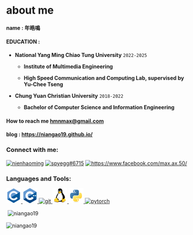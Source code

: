 # about me
#### name :  年晧鳴

#### EDUCATION :

- **National Yang Ming Chiao Tung University** `2022-2025`
    *  **Institute of Multimedia Engineering**

    * **High Speed Communication and Computing Lab, supervised by Yu-Chee Tseng**

- **Chung Yuan Christian University** `2018-2022`

    * **Bachelor of Computer Science and Information Engineering**

#### How to reach me **hmnmax@gmail.com**

#### blog : **https://niangao19.github.io/**

<h3 align="left">Connect with me:</h3>
<p align="left">
<a href="https://linkedin.com/in/nienhaoming" target="blank"><img align="center" src="https://raw.githubusercontent.com/rahuldkjain/github-profile-readme-generator/master/src/images/icons/Social/linked-in-alt.svg" alt="nienhaoming" height="30" width="40" /></a>
<a href="https://discord.gg/spyegg#6715" target="blank"><img align="center" src="https://raw.githubusercontent.com/rahuldkjain/github-profile-readme-generator/master/src/images/icons/Social/discord.svg" alt="spyegg#6715" height="30" width="40" /></a>
<a href="https://fb.com/max.ax.50/" target="blank"><img align="center" src="https://raw.githubusercontent.com/rahuldkjain/github-profile-readme-generator/master/src/images/icons/Social/facebook.svg" alt="https://www.facebook.com/max.ax.50/" height="30" width="40" /></a>  
</p>

<h3 align="left">Languages and Tools:</h3>
<p align="left"> <a href="https://www.cprogramming.com/" target="_blank" rel="noreferrer"> <img src="https://raw.githubusercontent.com/devicons/devicon/master/icons/c/c-original.svg" alt="c" width="40" height="40"/> </a> <a href="https://www.w3schools.com/cpp/" target="_blank" rel="noreferrer"> <img src="https://raw.githubusercontent.com/devicons/devicon/master/icons/cplusplus/cplusplus-original.svg" alt="cplusplus" width="40" height="40"/> </a> <a href="https://git-scm.com/" target="_blank" rel="noreferrer"> <img src="https://www.vectorlogo.zone/logos/git-scm/git-scm-icon.svg" alt="git" width="40" height="40"/> </a> <a href="https://www.linux.org/" target="_blank" rel="noreferrer"> <img src="https://raw.githubusercontent.com/devicons/devicon/master/icons/linux/linux-original.svg" alt="linux" width="40" height="40"/> </a> <a href="https://www.python.org" target="_blank" rel="noreferrer"> <img src="https://raw.githubusercontent.com/devicons/devicon/master/icons/python/python-original.svg" alt="python" width="40" height="40"/> </a> <a href="https://pytorch.org/" target="_blank" rel="noreferrer"> <img src="https://www.vectorlogo.zone/logos/pytorch/pytorch-icon.svg" alt="pytorch" width="40" height="40"/> </a></p>

<p>&nbsp;<img align="center" src="https://github-readme-stats.vercel.app/api?username=niangao19&show_icons=true&locale=en" alt="niangao19" /></p>

<p><img align="center" src="https://github-readme-stats.vercel.app/api/top-langs?username=niangao19&show_icons=true&locale=en&layout=compact" alt="niangao19" /></p>
